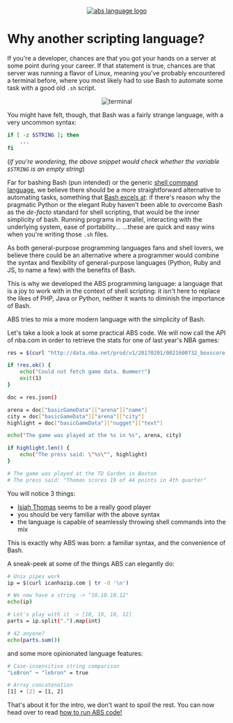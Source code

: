 <p align="center">
  <a href="https://abs-lang.org/">
    <img alt="abs language logo" src="https://github.com/odino/abs/blob/master/bin/abs-horizontal.png?raw=true">
  </a>
</p>

# Why another scripting language?

If you're a developer, chances are that you got your hands
on a server at some point during your career. If that statement
is true, chances are that server was running a flavor of Linux,
meaning you've probably encountered a terminal before, where
you most likely had to use Bash to automate some task with a
good old `.sh` script.

<p align="center">
    <img alt="terminal" src="https://github.com/odino/abs/blob/master/bin/terminal.png?raw=true">
</p>

You might have felt, though, that Bash was a fairly strange
language, with a very uncommon syntax:

``` bash
if [ -z $STRING ]; then
    ...
fi
```

(*if you're wondering, the above snippet would check whether the variable
`$STRING` is an empty string*)

Far for bashing Bash (pun intended) or the generic [shell command language](http://pubs.opengroup.org/onlinepubs/9699919799/utilities/V3_chap02.html),
we believe there should be a more straightforward alternative
to automating tasks, something that [Bash excels at](https://www.quora.com/What-are-the-main-advantages-of-Bash-as-a-programming-language): if there's reason why the pragmatic Python or the elegant Ruby haven't been able to overcome Bash as the *de-facto* standard
for shell scripting, that would be the inner simplicity of bash.
Running programs in parallel, interacting with the underlying system,
ease of portability...   ...these are quick and easy wins when you're
writing those `.sh` files.

As both general-purpose programming languages fans and shell lovers,
we believe there could be an alternative where a programmer would
combine the syntax and flexibility of general-purpose languages
(Python, Ruby and JS, to name a few) with the benefits of Bash.

This is why we developed the ABS programming language: a
language that is a joy to work with in the context of shell scripting:
it isn't here to replace the likes of PHP, Java or Python,
neither it wants to diminish the importance of Bash.

ABS tries to mix a more modern language with the
simplicity of Bash.

Let's take a look a look at some practical ABS code. We will now
call the API of nba.com in order to retrieve the stats for
one of last year's NBA games:

``` bash
res = $(curl "http://data.nba.net/prod/v1/20170201/0021600732_boxscore.json" -H 'DNT: 1' -H 'Accept-Encoding: gzip, deflate, sdch' -H 'Accept-Language: en' -H 'User-Agent: Mozilla/5.0 (Macintosh; Intel Mac OS X 10_11_6) AppleWebKit/537.36 (KHTML, like Gecko) Chrome/57.0.2987.133 Safari/537.36' -H 'Accept: */*' -H 'Referer: http://stats.nba.com/' -H 'Connection: keep-alive' --compressed);

if !res.ok() {
    echo("Could not fetch game data. Bummer!")
    exit(1)
}

doc = res.json()

arena = doc["basicGameData"]["arena"]["name"]
city = doc["basicGameData"]["arena"]["city"]
highlight = doc["basicGameData"]["nugget"]["text"]

echo("The game was played at the %s in %s", arena, city)

if highlight.len() {
    echo("The press said: \"%s\"", highlight)
}

# The game was played at the TD Garden in Boston
# The press said: "Thomas scores 19 of 44 points in 4th quarter"
```

You will notice 3 things:

* [Isiah Thomas](https://en.wikipedia.org/wiki/Isaiah_Thomas_(basketball)) seems to be a really good player
* you should be very familiar with the above syntax
* the language is capable of seamlessly throwing shell commands into the mix

This is exactly why ABS was born: a familiar syntax, and the convenience of Bash.

A sneak-peek at some of the things ABS can elegantly do:

``` bash
# Unix pipes work
ip = $(curl icanhazip.com | tr -d '\n')

# We now have a string -> "10.10.10.12"
echo(ip)

# Let's play with it -> [10, 10, 10, 12]
parts = ip.split(".").map(int)

# 42 anyone?
echo(parts.sum())
```

and some more opinionated language features:

``` bash
# Case-insensitive string comparison
"LeBron" ~ "lebron" = true

# Array concatenation
[1] + [2] = [1, 2]
```

That's about it for the intro, we don't want to spoil the rest.
You can now head over to read [how to run ABS code!](/abs/introduction/run-abs-code)